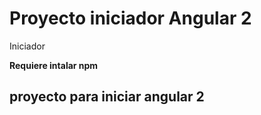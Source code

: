 # Proyecto iniciador Angular 2
Iniciador

**Requiere intalar npm**

## proyecto para iniciar angular 2
